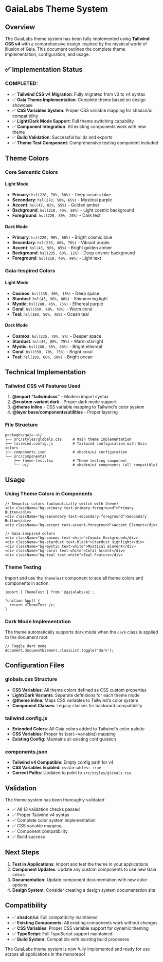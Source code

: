 # GaiaLabs Theme System

## Overview

The GaiaLabs theme system has been fully implemented using **Tailwind CSS v4** with a comprehensive design inspired by the mystical world of Illusion of Gaia. This document outlines the complete theme implementation, configuration, and usage.

## ✅ Implementation Status

### **COMPLETED:**
- ✅ **Tailwind CSS v4 Migration**: Fully migrated from v3 to v4 syntax
- ✅ **Gaia Theme Implementation**: Complete theme based on design showcase
- ✅ **CSS Variables System**: Proper CSS variable mapping for shadcn/ui compatibility
- ✅ **Light/Dark Mode Support**: Full theme switching capability
- ✅ **Component Integration**: All existing components work with new theme
- ✅ **Build Validation**: Successful builds and exports
- ✅ **Theme Test Component**: Comprehensive testing component included

## Theme Colors

### Core Semantic Colors

#### Light Mode
- **Primary**: `hsl(220, 70%, 50%)` - Deep cosmic blue
- **Secondary**: `hsl(270, 50%, 65%)` - Mystical purple  
- **Accent**: `hsl(43, 85%, 55%)` - Golden amber
- **Background**: `hsl(210, 40%, 98%)` - Light cosmic background
- **Foreground**: `hsl(220, 30%, 20%)` - Dark text

#### Dark Mode
- **Primary**: `hsl(220, 90%, 60%)` - Bright cosmic blue
- **Secondary**: `hsl(270, 60%, 70%)` - Vibrant purple
- **Accent**: `hsl(43, 90%, 65%)` - Bright golden amber
- **Background**: `hsl(235, 60%, 12%)` - Deep cosmic background
- **Foreground**: `hsl(210, 40%, 98%)` - Light text

### Gaia-Inspired Colors

#### Light Mode
- **Cosmos**: `hsl(235, 60%, 18%)` - Deep space
- **Stardust**: `hsl(45, 90%, 88%)` - Shimmering light
- **Mystic**: `hsl(280, 45%, 75%)` - Ethereal purple
- **Coral**: `hsl(350, 60%, 70%)` - Warm coral
- **Teal**: `hsl(180, 50%, 45%)` - Ocean teal

#### Dark Mode
- **Cosmos**: `hsl(235, 70%, 8%)` - Deeper space
- **Stardust**: `hsl(45, 80%, 75%)` - Warm starlight
- **Mystic**: `hsl(280, 55%, 80%)` - Bright ethereal
- **Coral**: `hsl(350, 70%, 75%)` - Bright coral
- **Teal**: `hsl(180, 60%, 50%)` - Bright ocean

## Technical Implementation

### Tailwind CSS v4 Features Used

1. **@import "tailwindcss"** - Modern import syntax
2. **@custom-variant dark** - Proper dark mode support
3. **@theme inline** - CSS variable mapping to Tailwind's color system
4. **@layer base/components/utilities** - Proper layering

### File Structure

```
packages/gaia-ui/
├── src/styles/globals.css     # Main theme implementation
├── tailwind.config.js         # Tailwind configuration with Gaia colors
├── components.json            # shadcn/ui configuration
└── src/components/
    ├── theme-test.tsx         # Theme testing component
    └── ui/                    # shadcn/ui components (all compatible)
```

## Usage

### Using Theme Colors in Components

```tsx
// Semantic colors (automatically switch with theme)
<div className="bg-primary text-primary-foreground">Primary Button</div>
<div className="bg-secondary text-secondary-foreground">Secondary Button</div>
<div className="bg-accent text-accent-foreground">Accent Element</div>

// Gaia-inspired colors
<div className="bg-cosmos text-white">Cosmic Background</div>
<div className="bg-stardust text-black">Stardust Highlight</div>
<div className="bg-mystic text-white">Mystical Element</div>
<div className="bg-coral text-white">Coral Accent</div>
<div className="bg-teal text-white">Teal Feature</div>
```

### Theme Testing

Import and use the `ThemeTest` component to see all theme colors and components in action:

```tsx
import { ThemeTest } from '@gaialabs/ui';

function App() {
  return <ThemeTest />;
}
```

### Dark Mode Implementation

The theme automatically supports dark mode when the `dark` class is applied to the document root:

```tsx
// Toggle dark mode
document.documentElement.classList.toggle('dark');
```

## Configuration Files

### globals.css Structure
- **CSS Variables**: All theme colors defined as CSS custom properties
- **Light/Dark Variants**: Separate definitions for each theme mode
- **@theme inline**: Maps CSS variables to Tailwind's color system
- **Component Classes**: Legacy classes for backward compatibility

### tailwind.config.js
- **Extended Colors**: All Gaia colors added to Tailwind's color palette
- **CSS Variables**: Proper hsl(var(--variable)) mapping
- **Existing Config**: Maintains all existing configuration

### components.json
- **Tailwind v4 Compatible**: Empty config path for v4
- **CSS Variables Enabled**: `cssVariables: true`
- **Correct Paths**: Updated to point to `src/styles/globals.css`

## Validation

The theme system has been thoroughly validated:
- ✅ All 13 validation checks passed
- ✅ Proper Tailwind v4 syntax
- ✅ Complete color system implementation
- ✅ CSS variable mapping
- ✅ Component compatibility
- ✅ Build success

## Next Steps

1. **Test in Applications**: Import and test the theme in your applications
2. **Component Updates**: Update any custom components to use new Gaia colors
3. **Documentation**: Update component documentation with new color options
4. **Design System**: Consider creating a design system documentation site

## Compatibility

- ✅ **shadcn/ui**: Full compatibility maintained
- ✅ **Existing Components**: All existing components work without changes
- ✅ **CSS Variables**: Proper CSS variable support for dynamic theming
- ✅ **TypeScript**: Full TypeScript support maintained
- ✅ **Build System**: Compatible with existing build processes

The GaiaLabs theme system is now fully implemented and ready for use across all applications in the monorepo!
